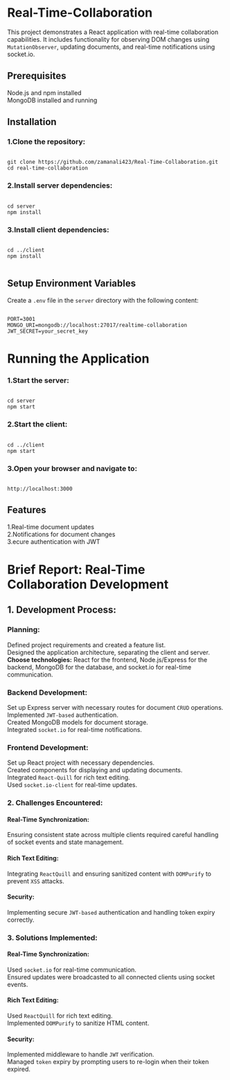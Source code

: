 # Real-Time-Collaboration

This project demonstrates a React application with real-time collaboration capabilities. It includes functionality for observing DOM changes using `MutationObserver`, updating documents, and real-time notifications using socket.io.

## Prerequisites
Node.js and npm installed
<br/>
MongoDB installed and running

## Installation
### 1.Clone the repository:

```

git clone https://github.com/zamanali423/Real-Time-Collaboration.git
cd real-time-collaboration

```

### 2.Install server dependencies:

```

cd server
npm install

```

### 3.Install client dependencies:

```

cd ../client
npm install


```

## Setup Environment Variables
Create a `.env` file in the `server` directory with the following content:

```

PORT=3001
MONGO_URI=mongodb://localhost:27017/realtime-collaboration
JWT_SECRET=your_secret_key

```

# Running the Application
### 1.Start the server:

```

cd server
npm start

```

### 2.Start the client:

```

cd ../client
npm start

```

### 3.Open your browser and navigate to:

```

http://localhost:3000

```

## Features
1.Real-time document updates
<br/>
2.Notifications for document changes
<br/>
3.ecure authentication with JWT


# Brief Report: Real-Time Collaboration Development
## 1. Development Process:

### Planning:

Defined project requirements and created a feature list.
<br/>
Designed the application architecture, separating the client and server.
<br/>
<strong>Choose technologies:</strong> React for the frontend, Node.js/Express for the backend, MongoDB for the database, and socket.io for real-time communication.

### Backend Development:

Set up Express server with necessary routes for document `CRUD` operations.
<br/>
Implemented `JWT-based` authentication.
<br/>
Created MongoDB models for document storage.
<br/>
Integrated `socket.io` for real-time notifications.

### Frontend Development:

Set up React project with necessary dependencies.
<br/>
Created components for displaying and updating documents.
<br/>
Integrated `React-Quill` for rich text editing.
<br/>
Used `socket.io-client` for real-time updates.

### 2. Challenges Encountered:

#### Real-Time Synchronization:
Ensuring consistent state across multiple clients required careful handling of socket events and state management.

#### Rich Text Editing:
Integrating `ReactQuill` and ensuring sanitized content with `DOMPurify` to prevent `XSS` attacks.

#### Security:
Implementing secure `JWT-based` authentication and handling token expiry correctly.

### 3. Solutions Implemented:

#### Real-Time Synchronization:
Used `socket.io` for real-time communication.
<br/>
Ensured updates were broadcasted to all connected clients using socket events.

#### Rich Text Editing:
Used `ReactQuill` for rich text editing.
<br/>
Implemented `DOMPurify` to sanitize HTML content.

#### Security:
Implemented middleware to handle `JWT` verification.
<br/>
Managed `token` expiry by prompting users to re-login when their token expired.
